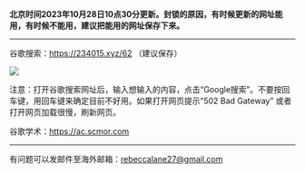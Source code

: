 **北京时间2023年10月28日10点30分更新。封锁的原因，有时候更新的网址能用，有时候不能用，建议把能用的网址保存下来。** 

***

谷歌搜索：https://234015.xyz/62 （建议保存）

![](https://fastly.jsdelivr.net/gh/Alvin9999/pac2/softimag/google.png)

注意：打开谷歌搜索网址后，输入想输入的内容，点击“Google搜索”。不要按回车键，用回车键来确定目前不好用。如果打开网页提示“502 Bad Gateway” 或者打开网页加载很慢，刷新网页。

谷歌学术：https://ac.scmor.com

***

有问题可以发邮件至海外邮箱：rebeccalane27@gmail.com